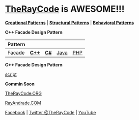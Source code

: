 # [TheRayCode](../../../README.md) is AWESOME!!!

**[Creational Patterns](../README.md)** | **[Structural Patterns](../../Structural/README.md)** | **[Behavioral Patterns](../../Behavioral/README.md)**

**C++ Facade Design Pattern**

|Pattern|   |   |   |   |
|---|---|---|---|---|
| Facade | [**C++**](../../../CPP/Structural/Facade/README.md) | [**C#**](../../../Csharp/Structural/Facade/README.md) | [Java](../../../Java/Structural/Facade/README.md) | [PHP](../../../PHP/Structural/Facade/README.md) |

**C++ Facade Design Pattern**

[script](./script/page01.md)

**Commin Soon**

[TheRayCode.ORG](https://www.TheRayCode.org)

[RayAndrade.COM](https://www.RayAndrade.com)

[Facebook](https://www.facebook.com/TheRayCode/) | [Twitter @TheRayCode](https://www.twitter.com/TheRayCode/) | [YouTube](https://www.youtube.com/TheRayCode/)
